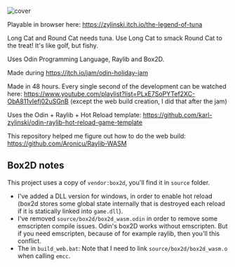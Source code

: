 ![cover](https://github.com/user-attachments/assets/8091a9c5-abcb-4841-9253-6451d242571e)

Playable in browser here: https://zylinski.itch.io/the-legend-of-tuna

Long Cat and Round Cat needs tuna. Use Long Cat to smack Round Cat to the treat! It's like golf, but fishy.

Uses Odin Programming Language, Raylib and Box2D.

Made during https://itch.io/jam/odin-holiday-jam

Made in 48 hours. Every single second of the development can be watched here: https://www.youtube.com/playlist?list=PLxE7SoPYTef2XC-ObA811vIefj02uSGnB (except the web build creation, I did that after the jam)

Uses the Odin + Raylib + Hot Reload template: https://github.com/karl-zylinski/odin-raylib-hot-reload-game-template

This repository helped me figure out how to do the web build: https://github.com/Aronicu/Raylib-WASM

## Box2D notes

This project uses a copy of `vendor:box2d`, you'll find it in `source` folder.

- I've added a DLL version for windows, in order to enable hot reload (box2d stores some global state internally that is destroyed each reload if it is statically linked into `game.dll`).
- I've removed `source/box2d/box2d_wasm.odin` in order to remove some emscripten compile issues. Odin's box2D works without emscripten. But if you need emscripten, because of for example raylib, then you'll this conflict.
- The in `build_web.bat`: Note that I need to link `source/box2d/box2d_wasm.o` when calling `emcc`.
